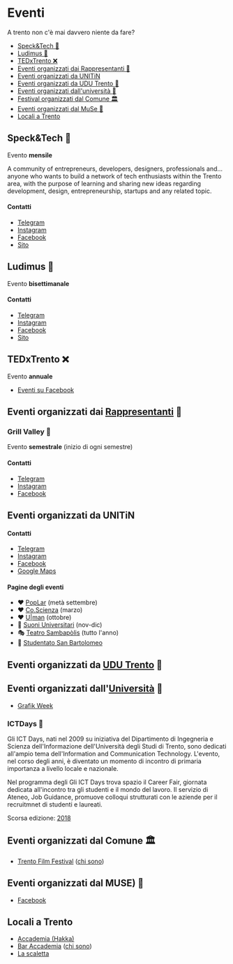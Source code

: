 # Eventi

A trento non c'è mai davvero niente da fare?

- [Speck&Tech 🐷](#specktech-)
- [Ludimus 🎲](#ludimus-)
- [TEDxTrento ❌](#tedxtrento-)
- [Eventi organizzati dai Rappresentanti 👥](#eventi-organizzati-dai-rappresentanti-)
- [Eventi organizzati da UNITiN](#eventi-organizzati-da-unitin)
- [Eventi organizzati da UDU Trento :sunrise:](#eventi-organizzati-da-udu-trentohttpswwwfacebookcomudutrentoevents-sunrise)
- [Eventi organizzati dall'università :school:](#eventi-organizzati-dalluniversit%C3%A0httpswwwfacebookcomunitrentoevents-school)
- [Festival organizzati dal Comune 🏛](#festival-organizzati-dal-comune-)
- [Eventi organizzati dal MuSe :leaves:](#eventi-organizzati-dal-muse-)
- [Locali a Trento](#locali-a-trento)

## Speck&Tech 🐷

Evento __mensile__

A community of entrepreneurs, developers, designers, professionals and... anyone who wants to build a network of tech enthusiasts within the Trento area, with the purpose of learning and sharing new ideas regarding development, design, entrepreneurship, startups and any related topic.

#### Contatti

- [Telegram](https://t.me/speckandtech)
- [Instagram](https://www.instagram.com/speckandtech/)
- [Facebook](https://www.facebook.com/speckandtech/)
- [Sito](https://speckand.tech/)

## Ludimus 🎲

Evento __bisettimanale__

#### Contatti

- [Telegram](https://t.me/ludimus)
- [Instagram](https://www.instagram.com/ludimustrento/)
- [Facebook](https://www.facebook.com/ludimusTN/)
- [Sito](https://ludimus.it/)

## TEDxTrento ❌

Evento __annuale__

- [Eventi su Facebook](https://www.facebook.com/TEDxTrento/events/)

## Eventi organizzati dai [Rappresentanti](./rappresentanti.md) 👥

### Grill Valley :hamburger:

Evento __semestrale__ (inizio di ogni semestre)

<!-- _Grill Valley_ è -->

#### Contatti

- [Telegram](https://t.me/grillvalley)
- [Instagram](https://www.instagram.com/grillvalley/)
- [Facebook](https://www.facebook.com/grillvalleyTN/)

## Eventi organizzati da UNITiN

<!-- _UNITiN_ è  -->

#### Contatti

- [Telegram](https://t.me/unitin)
- [Instagram](https://www.instagram.com/unitintrento/)
- [Facebook](https://www.facebook.com/unitintrento/events/)
- [Google Maps](https://goo.gl/maps/wk2kXHSTv6T2)

#### Pagine degli eventi

- :heart: [PopLar](https://www.facebook.com/poplartrento/) (metà settembre)
- :heart: [Co.Scienza](https://www.facebook.com/CoScienzaFestival/events/) (marzo)
- :heart: [U|man](https://www.facebook.com/uman.tn/events/) (ottobre)
- :guitar: [Suoni Universitari](https://www.facebook.com/suoniuniv/events/) (nov-dic)
- :performing_arts: [Teatro Sambapòlis](https://www.facebook.com/TeatroSanbapolis/events/) (tutto l'anno)
- :tropical_drink: [Studentato San Bartolomeo](https://www.facebook.com/SanbaTrento/events/)

<!-- includi immagini eventi -->

## Eventi organizzati da [UDU Trento](https://www.facebook.com/udutrento/events/) :sunrise:

<!-- UDU è  -->

<!-- #### Contatti -->

## Eventi organizzati dall'[Università](https://www.facebook.com/UniTrento/events/) :school:

- [Grafik Week](https://www.facebook.com/grafikweek/events)

### ICTDays :bug:

Gli ICT Days, nati nel 2009 su iniziativa del Dipartimento di Ingegneria e Scienza dell'Informazione dell'Università degli Studi di Trento, sono dedicati all'ampio tema dell'Information and Communication Technology.  L'evento, nel corso degli anni, è diventato un momento di incontro di primaria importanza a livello locale e nazionale.

Nel programma degli Gli ICT Days trova spazio il Career Fair, giornata dedicata all'incontro tra gli studenti e il mondo del lavoro. Il servizio di Ateneo, Job Guidance, promuove colloqui strutturati con le aziende per il recruitmnet di studenti e laureati.

Scorsa edizione: [2018](http://2018.ictdays.it/)

## Eventi organizzati dal Comune 🏛

- [Trento Film Festival](https://www.facebook.com/trentofestival/events/
) ([chi sono](https://www.facebook.com/pg/trentofestival/about/))

## Eventi organizzati dal MUSE) :leaves:

- [Facebook](https://www.facebook.com/musetrento/events/)

<!-- Il _MUSE_ è il MUSEo delle Scienze Naturali) :leaves: -->

## Locali a Trento

- [Accademia (Hakka)](https://www.facebook.com/pg/hakkatrento/)
- [Bar Accademia](https://www.facebook.com/baraccademiatrento/) ([chi sono](https://www.facebook.com/baraccademiatrento/))
- [La scaletta](https://www.facebook.com/lascalettaosteria/)
